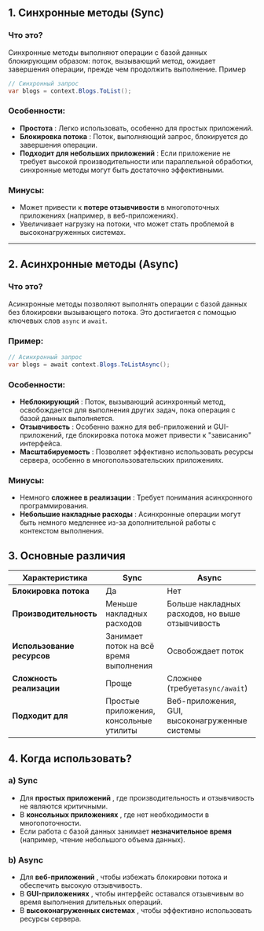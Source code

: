 ## 1. **Синхронные методы (Sync)**

### Что это?

Синхронные методы выполняют операции с базой данных блокирующим образом: поток, вызывающий метод, ожидает завершения операции, прежде чем продолжить выполнение.
Пример
```csharp
// Синхронный запрос
var blogs = context.Blogs.ToList();
```
### Особенности:

- **Простота** : Легко использовать, особенно для простых приложений.
- **Блокировка потока** : Поток, выполняющий запрос, блокируется до завершения операции.
- **Подходит для небольших приложений** : Если приложение не требует высокой производительности или параллельной обработки, синхронные методы могут быть достаточно эффективными.

### Минусы:

- Может привести к **потере отзывчивости** в многопоточных приложениях (например, в веб-приложениях).
- Увеличивает нагрузку на потоки, что может стать проблемой в высоконагруженных системах.

---

## 2. **Асинхронные методы (Async)**

### Что это?

Асинхронные методы позволяют выполнять операции с базой данных без блокировки вызывающего потока. Это достигается с помощью ключевых слов `async` и `await`.

### Пример:
```csharp
// Асинхронный запрос
var blogs = await context.Blogs.ToListAsync();
```

### Особенности:

- **Неблокирующий** : Поток, вызывающий асинхронный метод, освобождается для выполнения других задач, пока операция с базой данных выполняется.
- **Отзывчивость** : Особенно важно для веб-приложений и GUI-приложений, где блокировка потока может привести к "зависанию" интерфейса.
- **Масштабируемость** : Позволяет эффективно использовать ресурсы сервера, особенно в многопользовательских приложениях.

### Минусы:

- Немного **сложнее в реализации** : Требует понимания асинхронного программирования.
- **Небольшие накладные расходы** : Асинхронные операции могут быть немного медленнее из-за дополнительной работы с контекстом выполнения.

## 3. **Основные различия**

| Характеристика             | **Sync**                               | **Async**                                       |
| -------------------------- | -------------------------------------- | ----------------------------------------------- |
| **Блокировка потока**      | Да                                     | Нет                                             |
| **Производительность**     | Меньше накладных расходов              | Больше накладных расходов, но выше отзывчивость |
| **Использование ресурсов** | Занимает поток на всё время выполнения | Освобождает поток                               |
| **Сложность реализации**   | Проще                                  | Сложнее (требует`async/await`)                  |
| **Подходит для**           | Простые приложения, консольные утилиты | Веб-приложения, GUI, высоконагруженные системы  |

## 4. **Когда использовать?**

### a) **Sync**

- Для **простых приложений** , где производительность и отзывчивость не являются критичными.
- В **консольных приложениях** , где нет необходимости в многопоточности.
- Если работа с базой данных занимает **незначительное время** (например, чтение небольшого объема данных).

### b) **Async**

- Для **веб-приложений** , чтобы избежать блокировки потока и обеспечить высокую отзывчивость.
- В **GUI-приложениях** , чтобы интерфейс оставался отзывчивым во время выполнения длительных операций.
- В **высоконагруженных системах** , чтобы эффективно использовать ресурсы сервера.